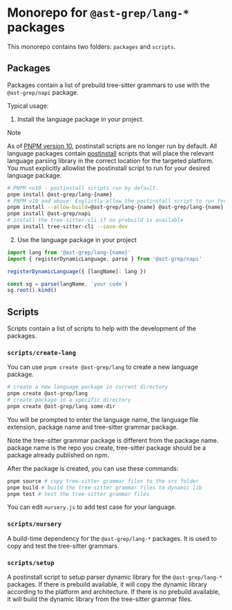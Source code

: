 # Monorepo for `@ast-grep/lang-*` packages

This monorepo contains two folders: `packages` and `scripts`.

## Packages

Packages contain a list of prebuild tree-sitter grammars to use with the `@ast-grep/napi` package.

Typical usage:

1. Install the language package in your project.

> [!NOTE]
> As of [PNPM version 10](https://socket.dev/blog/pnpm-10-0-0-blocks-lifecycle-scripts-by-default), postinstall scripts are no longer run by default. All language packages contain [postinstall](https://github.com/ast-grep/langs/blob/main/scripts/setup/index.ts#L20) scripts that will place the relevant language parsing library in the correct location for the targeted platform. You must explicitly allowlist the postinstall script to run for your desired language package.

```bash
# PNPM <v10 - postinstall scripts run by default.
pnpm install @ast-grep/lang-{name}
# PNPM v10 and above: Explictly allow the postinstall script to run for this language package
pnpm install --allow-build=@ast-grep/lang-{name} @ast-grep/lang-{name}
pnpm install @ast-grep/napi
# install the tree-sitter-cli if no prebuild is available
pnpm install tree-sitter-cli --save-dev
```

2. Use the language package in your project

```javascript
import lang from '@ast-grep/lang-{name}'
import { registerDynamicLanguage, parse } from '@ast-grep/napi'

registerDynamicLanguage({ [langName]: lang })

const sg = parse(langName, `your code`)
sg.root().kind()
```

## Scripts

Scripts contain a list of scripts to help with the development of the packages.

### `scripts/create-lang`

You can use `pnpm create @ast-grep/lang` to create a new language package.

```bash
# create a new language package in current directory
pnpm create @ast-grep/lang
# create package in a specific directory
pnpm create @ast-grep/lang some-dir
```

You will be prompted to enter the language name, the language file extension, package name and tree-sitter grammar package.

Note the tree-sitter grammar package is different from the package name. package name is the repo you create, tree-sitter package should be a package already published on npm.

After the package is created, you can use these commands:

```bash
pnpm source # copy tree-sitter grammar files to the src folder
pnpm build # build the tree-sitter grammar files to dynamic lib
pnpm test # test the tree-sitter grammar files
```

You can edit `nursery.js` to add test case for your language.


### `scripts/nursery`

A build-time dependency for the `@ast-grep/lang-*` packages.
It is used to copy and test the tree-sitter grammars.

### `scripts/setup`

A postinstall script to setup parser dynamic library for the `@ast-grep/lang-*` packages.
If there is prebuild available, it will copy the dynamic library according to the platform and architecture.
If there is no prebuild available, it will build the dynamic library from the tree-sitter grammar files.
